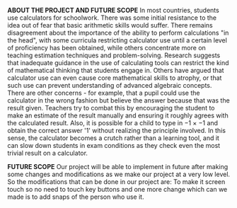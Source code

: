 **ABOUT THE PROJECT AND FUTURE SCOPE**
In most countries, students use calculators for schoolwork. There was
some initial resistance to the idea out of fear that basic arithmetic skills
would suffer. There remains disagreement about the importance of
the ability to perform calculations "in the head", with some curricula
restricting calculator use until a certain level of proficiency has been
obtained, while others concentrate more on teaching estimation
techniques and problem-solving. Research suggests that inadequate
guidance in the use of calculating tools can restrict the kind of
mathematical thinking that students engage in. Others have argued
that calculator use can even cause core mathematical skills to atrophy,
or that such use can prevent understanding of advanced algebraic
concepts.
There are other concerns - for example, that a pupil could use the
calculator in the wrong fashion but believe the answer because that was
the result given. Teachers try to combat this by encouraging the student
to make an estimate of the result manually and ensuring it roughly
agrees with the calculated result. Also, it is possible for a child to type in
−1 × −1 and obtain the correct answer '1' without realizing the principle
involved. In this sense, the calculator becomes a crutch rather than a
learning tool, and it can slow down students in exam conditions as they
check even the most trivial result on a calculator.

**FUTURE SCOPE**
Our project will be able to implement in future after making some
changes and modifications as we make our project at a very low level.
So the modifications that can be done in our project are:
To make it screen touch so no need to touch key buttons and one more
change which can we made is to add snaps of the person who use it.
